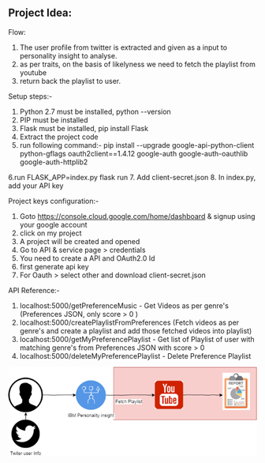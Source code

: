 Project Idea:
--------------------------------------------------
Flow:
1. The user profile from twitter is extracted and given as a input to personality insight to analyse.
2. as per traits, on the basis of likelyness we need to fetch the playlist from youtube
3. return back the playlist to user.


Setup steps:-
1. Python 2.7 must be installed, python --version
2. PIP must be installed
3. Flask must be installed, pip install Flask
4. Extract the project code
5. run following command:-
pip install --upgrade google-api-python-client python-gflags oauth2client==1.4.12 google-auth google-auth-oauthlib google-auth-httplib2

6.run FLASK_APP=index.py flask run
7. Add client-secret.json
8. In index.py, add your API key


Project keys configuration:-
1. Goto https://console.cloud.google.com/home/dashboard & signup using your google account
2. click on my project
4. A project will be created and opened
5. Go to API & service page > credentials
6. You need to create a API and OAuth2.0 Id
7. first generate api key
8. For Oauth > select other and download client-secret.json


API Reference:-

1. localhost:5000/getPreferenceMusic - Get Videos as per genre's (Preferences JSON, only score > 0 )
2. localhost:5000/createPlaylistFromPreferences (Fetch videos as per genre's and create a playlist and add those fetched videos into playlist)
3. localhost:5000/getMyPreferencePlaylist -  Get list of Playlist of user with matching genre's from Preferences JSON with score > 0 
4. localhost:5000/deleteMyPreferencePlaylist - Delete Preference Playlist

![architecture](youtubeplaylistfetcher.png)
